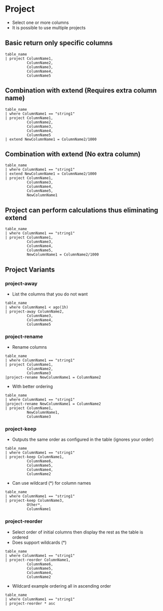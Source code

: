# Project

- Select one or more columns
- It is possible to use multiple projects

## Basic return only specific columns

```KQL
table_name
| project ColumnName1,
          ColumnName2,
          ColumnName3,
          ColumnName4,
          ColumnName5
```

## Combination with extend (Requires extra column name)

```KQL
table_name
| where ColumnName1 == "string1"
| project ColumnName1,
          ColumnName2,
          ColumnName3,
          ColumnName4,
          ColumnName5
| extend NewColumnName1 = ColumnName2/1000
```

## Combination with extend (No extra column)

```KQL
table_name
| where ColumnName1 == "string1"
| extend NewColumnName1 = ColumnName2/1000
| project ColumnName1,
          ColumnName3,
          ColumnName4,
          ColumnName5,
          NewColumnName1
```

## Project can perform calculations thus eliminating extend

```KQL
table_name
| where ColumnName1 == "string1"
| project ColumnName1,
          ColumnName3,
          ColumnName4,
          ColumnName5,
          NewColumnName1 = ColumnName2/1000
```

## Project Variants

### project-away

- List the columns that you do not want

```KQL
table_name
| where ColumnName1 < ago(1h)
| project-away ColumnName2,
          ColumnName3,
          ColumnName4,
          ColumnName5
```

### project-rename

- Rename columns

```KQL
table_name
| where ColumnName1 == "string1"
| project ColumnName1,
          ColumnName2,
          ColumnName3
|project-rename NewColumnName1 = ColumnName2
```

- With better ordering

```KQL
table_name
| where ColumnName1 == "string1"
|project-rename NewColumnName1 = ColumnName2
| project ColumnName1,
          NewColumnName1,
          ColumnName3
```

### project-keep

- Outputs the same order as configured in the table (ignores your order)

```KQL
table_name
| where ColumnName1 == "string1"
| project-keep ColumnName1,
          ColumnName6,
          ColumnName5,
          ColumnName4,
          ColumnName2
```

- Can use wildcard (*) for column names

```KQL
table_name
| where ColumnName1 == "string1"
| project-keep ColumnName3,
          Other*,
          ColumnName1
```

### project-reorder

- Select order of initial columns then display the rest as the table is ordered
- Does support wildcards (*)

```KQL
table_name
| where ColumnName1 == "string1"
| project-reorder ColumnName1,
          ColumnName6,
          ColumnName5,
          ColumnName4,
          ColumnName2
```

- Wildcard example ordering all in ascending order

```KQL
table_name
| where ColumnName1 == "string1"
| project-reorder * asc
```

